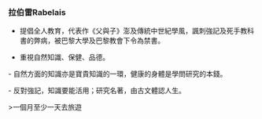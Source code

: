 ### 拉伯雷Rabelais

  

- 提倡全人教育，代表作《父與子》澎及傳統中世紀學風，諷刺強記及死手教科書的弊病，被巴黎大學及巴黎教會下令為禁書。

  
- 重視自然知識、保健、品德。

  

\- 自然方面的知識亦是寶貴知識的一環，健康的身體是學問研究的本錢。

  

\- 反對強記，知識要能活用；研究名著，由古文體認人生。

  

\>一個月至少一天去旅遊
